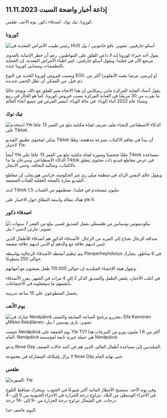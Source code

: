 ## إذاعة أخبار واضحة السبت 11.11.2023

كورونا. تيك توك. اصدقاء ذكور. يوم الأنف. طقس.

### كورونا

![رئيس طبيب الأمراض المعدية في HUS أسكو جارفينن. تصوير: بافو جانتونين / ييل](https://images.cdn.yle.fi/image/upload/c_crop,h_3027,w_5382,x_0,y_311/ar_1.7777777777777777,c_fill,g_faces,h_675,w_1200/dpr_1.0/q_auto:eco/f_auto/fl_lossy/v1699692578/39-1199235654f3bb0eba14)

يقول أحد خبراء كورونا إنه لا داعي للقلق على المواطنين، رغم أن خطر الإصابة بالعدوى مرتفع الآن في فنلندا. ويقول أسكو جارفينن، كبير أطباء الأمراض المعدية، إن الحماية بالتطعيمات ومصابي كورونا جيدة.

ويسبب فيروس كورونا الجديد من النوع EG5، أو إيريس، مرضا يشبه الأنفلونزا أكثر من ذي قبل. من الممكن أن تظل الحمى شديدة.

يقول أستاذ العناية المركزة ماتي رينيكاينن إن هذا الاتجاه مثير للقلق مع ذلك. ويوجد حاليًا ما يقرب من 30 مريضًا في العناية المركزة بسبب فيروس كورونا. كما هو الحال في ربيع وشتاء عام 2022 أثناء الوباء. في حالة الوباء، انتشر المرض في جميع أنحاء العالم.

### تيك توك

![استخدم Yle الذكاء الاصطناعي لإنشاء ملف تعريف لفتاة مكتئبة تبلغ من العمر 13 عامًا على Tiktok. ](https://images.cdn.yle.fi/image/upload/c_crop,h_2955,w_5255,x_371,y_789/ar_1.7777777777777777,c_fill,g_faces,h_675,w_1200/dpr_1.0/q_auto:eco/f_auto/fl_lossy/v1697625813/39-1187987652fb3e8a7ce7)

يمكن لمحتوى تطبيق الفيديو Tiktok أن يبدأ في تفاقم الاكتئاب بسرعة مدهشة، وفقًا لاختبار Yle.

أنشأ Yle ملفًا شخصيًا وصورة لفتاة مكتئبة تبلغ من العمر 13 عامًا على Tiktok بمساعدة الذكاء الاصطناعي. وسرعان ما بدأ Tiktok في عرض مقاطع فيديو ذات محتوى يتعلق بالاكتئاب، ومثالية النحافة، وحتى الانتحار.

ويقول عالم النفس الرائد في منظمة ميلي ري غير الحكومية، فرانس هورنمان، إن مقاطع الفيديو ضارة بالصحة العقلية للفئات الضعيفة.

لدى Tiktok 1.5 مليون مستخدم في فنلندا. معظمهم من الشباب.

هناك مقالة واسعة النطاق حول الاختبار على yle.fi.

### اصدقاء ذكور

![نيكوديموس نوسيانين من هلسنكي يعمل كصديق لصبي يبلغ من العمر 7 سنوات. تصوير: مارتن لامبين / ييل](https://images.cdn.yle.fi/image/upload/c_crop,h_2250,w_4000,x_0,y_150/ar_1.7777777777777777,c_fill,g_faces,h_675,w_1200/dpr_1.0/q_auto:eco/f_auto/fl_lossy/v1699361417/39-1197061654a30293868a)

صداقة الرجال تحتاج إلى المزيد من الرجال. الأصدقاء الذكور هم أصدقاء للأطفال الذين ليس لديهم علاقة مع والدهم أو الذين لديهم علاقة ضعيفة.

يتم تنظيم أنشطة الأصدقاء الرجالية بواسطة Pienperheyhdistys في 6 مناطق. يشارك حوالي 250 متطوعًا.

وتقول هيئة الإحصاء الفنلندية إن حوالي 110.000 طفل يعيشون مع أمهاتهم.

في أغلب الأحيان، يلتقي الطفل والصديق الذكر 2 إلى 4 مرات في الشهر. يقرر الأصدقاء بأنفسهم ما سيفعلونه في الاجتماعات.

يحصل المتطوعون على 15 ساعة تدريبية.

### يوم الأنف

![شارك في Nenäpäivä محررو برنامج الساعة السابعة والنصف، Ella Kanninen وMikko Kekäläinen. تصوير: ياري بوسينن / ييل](https://images.cdn.yle.fi/image/upload/c_crop,h_3125,w_5557,x_0,y_126/ar_1.7777777777777777,c_fill,g_faces,h_675,w_1200/dpr_1.0/q_auto:إيكو/f_auto/fl_lossy/v1699531130/39-1198130654cc7a81d6f6)

جمعت Nenäpäivä يوم الجمعة على Yle TV1 أكثر من 1.6 مليون يورو من التبرعات هذا العام. Nenäpäivä هي حملة خيرية تابعة لمؤسسة Nenäpäivä.

يدعو Nose Day الفنلنديين إلى مساعدة أطفال العالم، الذين هم في أشد حالات الضعف.

لا يزال بإمكانك المشاركة في مجموعة Nose Day حتى نهاية العام.

### طقس

![ الصورة: Yle](https://images.cdn.yle.fi/image/upload/c_crop,h_1080,w_1919,x_0,y_0/ar_1.7777777777777777,c_fill,g_faces,h_675,w_1200/dpr_1.0/q_auto:eco/f_auto/fl_lossy/v1699717391/39-1199335654fa0f0a84d5)

وفي يوم الأحد، ستصبح الأمطار المائية أكثر شيوعًا في الجنوب. ويتحرك تساقط الثلوج في الأجزاء الوسطى من البلاد. تتراوح درجة الحرارة في الأجزاء الجنوبية من 0 إلى -4 درجات. في الشمال تتراوح درجة الحرارة من -9 إلى -14 درجة.

اليوم عاصف جدا.